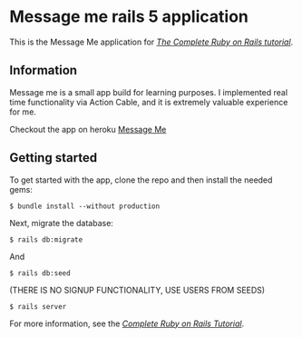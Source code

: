 # Message me rails 5 application

This is the Message Me application for
[*The Complete Ruby on Rails tutorial*](https://www.udemy.com/course/the-complete-ruby-on-rails-developer-course/).

## Information

Message me is a small app build for learning purposes. I implemented real time functionality via Action Cable,
and it is extremely valuable experience for me.

Checkout the app on heroku [Message Me](https://message-me-rails5.herokuapp.com/)

## Getting started

To get started with the app, clone the repo and then install the needed gems:

```
$ bundle install --without production
```

Next, migrate the database:

```
$ rails db:migrate
```

And

```
$ rails db:seed
```

(THERE IS NO SIGNUP FUNCTIONALITY, USE USERS FROM SEEDS)


```
$ rails server
```

For more information, see the
[*Complete Ruby on Rails Tutorial*](https://www.udemy.com/course/the-complete-ruby-on-rails-developer-course/).

